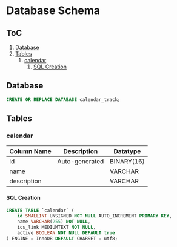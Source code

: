 # Database Schema <!-- omit in toc -->

## ToC <!-- omit in toc -->

1. [Database](#database)
2. [Tables](#tables)
	1. [calendar](#calendar)
		1. [SQL Creation](#sql-creation)

## Database

```sql
CREATE OR REPLACE DATABASE calendar_track;
```

## Tables

### calendar

| Column Name | Description    | Datatype   |
| ----------- | -------------- | ---------- |
| id          | Auto-generated | BINARY(16) |
| name        |                | VARCHAR    |
| description |                | VARCHAR    |

#### SQL Creation

```sql
CREATE TABLE `calendar` (
	id SMALLINT UNSIGNED NOT NULL AUTO_INCREMENT PRIMARY KEY,
	name VARCHAR(255) NOT NULL,
	ics_link MEDIUMTEXT NOT NULL,
	active BOOLEAN NOT NULL DEFAULT true
) ENGINE = InnoDB DEFAULT CHARSET = utf8;

```
